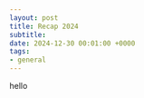 ```yaml
---
layout: post
title: Recap 2024
subtitle:
date: 2024-12-30 00:01:00 +0000
tags:
- general
---
```

hello